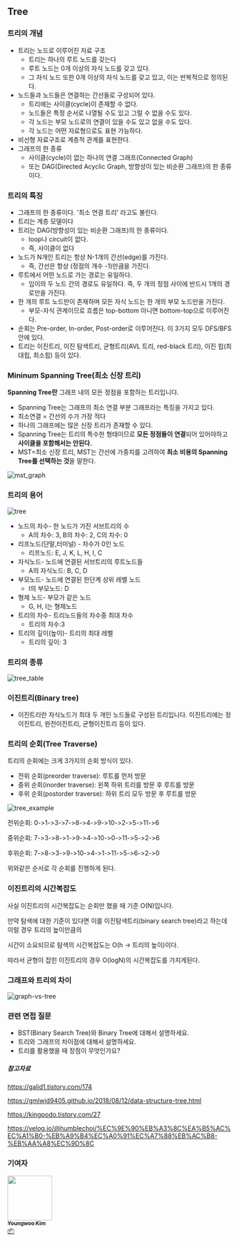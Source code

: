 ## Tree

### 트리의 개념

- 트리는 노드로 이루어진 자료 구조 
  - 트리는 하나의 루트 노드를 갖는다
  - 루트 노드는 0개 이상의 자식 노드를 갖고 있다.
  - 그 자식 노드 또한 0개 이상의 자식 노드를 갖고 있고, 이는 반복적으로 정의된다.
- 노드들과 노드들은 연결하는 간선들로 구성되어 있다.
  - 트리에는 사이클(cycle)이 존재할 수 없다.
  - 노드들은 특정 순서로 나열될 수도 있고 그럴 수 없을 수도 있다.
  - 각 노드는 부모 노드로의 연결이 있을 수도 있고 없을 수도 있다.
  - 각 노드는 어떤 자료형으로도 표현 가능하다.
- 비선형 자료구조로 계층적 관계를 표현한다.
- 그래프의 한 종류
  - 사이클(cycle)이 없는 하나의 연결 그래프(Connected Graph)
  - 또는 DAG(Directed Acyclic Graph, 방향성이 있는 비순환 그래프)의 한 종류이다.

### 트리의 특징

- 그래프의 한 종류이다. '최소 연결 트리' 라고도 불린다.
- 트리는 계층 모델이다
- 트리는 DAG(방향성이 있는 비순환 그래프)의 한 종류이다.
  - loop나 circuit이 없다.
  - 즉, 사이클이 없다
- 노드가 N개인 트리는 항상 N-1개의 간선(edge)를 가진다.
  - 즉, 간선은 항상 (정점의 개수 -1)만큼을 가진다.
- 루트에서 어떤 노드로 가는 경로는 유일하다.
  - 임이의 두 노드 간의 경로도 유일하다. 즉, 두 개의 정점 사이에 반드시 1개의 경로만을 가진다.
- 한 개의 루트 노드만이 존재하며 모든 자식 노드는 한 개의 부모 노드만을 가진다.
  - 부모-자식 관계이므로 흐름은 top-bottom 아니면 bottom-top으로 이루어진다.
- 순회는 Pre-order, In-order, Post-order로 이루어진다. 이 3가지 모두 DFS/BFS 안에 있다.
- 트리는 이진트리, 이진 탐색트리, 균형트리(AVL 트리, red-black 트리), 이진 힙(최대힙, 최소힙) 등이 있다.



### Mininum Spanning Tree(최소 신장 트리)

**Spanning Tree란** 그래프 내의 모든 정점을 포함하는 트리입니다.

- Spanning Tree는 그래프의 최소 연결 부분 그래프라는 특징을 가지고 있다.
- 최소연결 = 간선의 수가 가장 적다 
- 하나의 그래프에는 많은 신장 트리가 존재할 수 있다.
- Spanning Tree는 트리의 특수한 형태이므로 **모든 정점들이 연결**되어 있어야하고 **사이클을 포함해서는 안된다.**
- MST=최소 신장 트리, MST는 간선에 가중치를 고려하여 **최소 비용의 Spanning Tree를 선택하는 것**을 말한다.

![mst_graph](/img/Data-Structure/Tree/mst_graph.png)



### 트리의 용어

![tree](/img/Data-Structure/Tree/tree.png)



- 노드의 차수- 한 노드가 가진 서브트리의 수
  - A의 차수:  3, B의 차수: 2, C의 차수: 0
- 리프노드(단말,터미널) - 차수가 0인 노드
  - 리프노드: E, J, K, L, H, I, C
- 자식노드- 노드에 연결된 서브트리의 루트노드들
  - A의 자식노드: B, C, D
- 부모노드- 노드에 연결된 한단계 상위 레벨 노드
  - I의 부모노드: D
- 형제 노드- 부모가 같은 노드
  - G, H, I는 형제노드
- 트리의 차수- 트리노드들의 차수중 최대 차수
  - 트리의 차수:3
- 트리의 깊이(높이)- 트리의 최대 레벨
  - 트리의 깊이: 3



### 트리의 종류

![tree_table](/img/Data-Structure/Tree/tree_table.png)





### 이진트리(Binary tree)

- 이진트리란 자식노드가 최대 두 개인 노드들로 구성된 트리입니다. 이진트리에는 정이진트리, 완전이진트리, 균형이진트리 등이 있다.

### 트리의 순회(Tree Traverse)

트리의 순회에는 크게 3가지의 순회 방식이 있다.

- 전위 순회(preorder traverse): 루트를 먼저 방문
- 중위 순회(inorder traverse): 왼쪽 하위 트리를 방문 후 루트를 방문
- 후위 순회(postorder traverse): 하위 트리 모두 방문 후 루트를 방문

![tree_example](/img/Data-Structure/Tree/tree_example.jpg)



전위순회: 0->1->3->7->8->4->9->10->2->5->11->6

중위순회: 7->3->8->1->9->4->10->0->11->5->2->6

후위순회: 7->8->3->9->10->4->1->11->5->6->2->0

위와같은 순서로 각 순회를 진행하게 된다.

### 이진트리의 시간복잡도

사실 이진트리의 시간복잡도는 순회만 했을 때 기준 O(N)입니다.

만약 탐색에 대한 기준이 있다면 이를 이진탐색트리(binary search tree)라고 하는데 이럴 경우 트리의 높이만큼의 

시간이 소요되므로 탐색의 시간복잡도는 O(h -> 트리의 높이)이다.

따라서 균형이 잡힌 이진트리의 경우 O(logN)의 시간복잡도를 가지게된다.



### 그래프와 트리의 차이

![graph-vs-tree](/img/Data-Structure/Tree/graph-vs-tree.png)





### 관련 면접 질문

- BST(Binary Search Tree)와 Binary Tree에 대해서 설명하세요.
- 트리와 그래프의 차이점에 대해서 설명하세요.
- 트리를 활용했을 때 장점이 무엇인가요?



##### 참고자료

https://galid1.tistory.com/174

https://gmlwjd9405.github.io/2018/08/12/data-structure-tree.html

https://kingpodo.tistory.com/27

https://velog.io/@humblechoi/%EC%9E%90%EB%A3%8C%EA%B5%AC%EC%A1%B0-%EB%A9%B4%EC%A0%91%EC%A7%88%EB%AC%B8-%EB%AA%A8%EC%9D%8C



### 기여자
<td align="center">
    <a href="https://github.com/kouym7979">
        <img src="https://avatars.githubusercontent.com/u/52284829?v=4?s=100" width="100px;" alt=""/>
        <br />
        <sub>
            <b>Youngwoo Kim</b>
        </sub>
    </a>
    <br />
    <a href="#platform-kouym7979" title="Packaging/porting to new platform">
    📦
    </a>
</td>